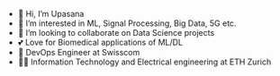 - 👋 Hi, I’m Upasana
- 👀 I’m interested in ML, Signal Processing, Big Data, 5G etc.
- 💞️ I’m looking to collaborate on Data Science projects
- 💕 Love for Biomedical applications of ML/DL
- 👩 DevOps Engineer at Swisscom
- 👩‍🎓 Information Technology and Electrical engineering at ETH Zurich

<!---
upasana-crypto/upasana-crypto is a ✨ special ✨ repository because its `README.md` (this file) appears on your GitHub profile.
You can click the Preview link to take a look at your changes.
--->
